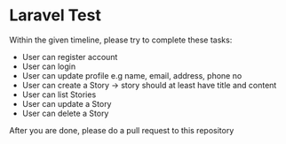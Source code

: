 # Laravel Test

Within the given timeline, please try to complete these tasks:

- User can register account
- User can login
- User can update profile e.g name, email, address, phone no
- User can create a Story -> story should at least have title and content
- User can list Stories
- User can update a Story
- User can delete a Story

After you are done, please do a pull request to this repository
